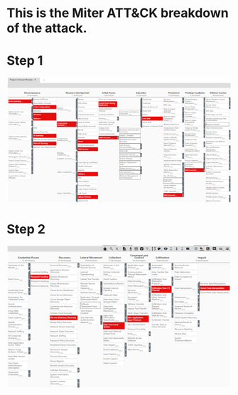 # This is the Miter ATT&CK breakdown of the attack.

# Step 1

![Step 1](Images/MiterAttack1.png)

# Step 2 

![Step 2](Images/MiterAttack2.png)
